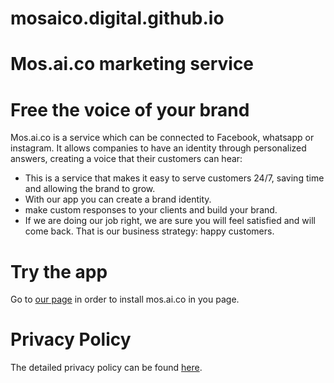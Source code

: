 # mosaico.digital.github.io
# Mos.ai.co marketing service

# Free the voice of your brand 
Mos.ai.co is a service which can be connected to Facebook, whatsapp or instagram. It allows companies to have an identity through personalized answers, creating a voice that their customers can hear:

* This is a service that makes it easy to serve customers 24/7, saving time and allowing the brand to grow.
* With our app you can create a brand identity.
* make custom responses to your clients and build your brand.
* If we are doing our job right, we are sure you will feel satisfied and will come back. That is our business strategy: happy customers.

# Try the app
Go to [our page](https://mosaico-test-8d1d657dfbd7.herokuapp.com/index) in order to install mos.ai.co in you page.



# Privacy Policy
The detailed privacy policy can be found [here](https://privacy.mosaico.digital). 
